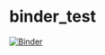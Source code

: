 # binder_test
[![Binder](https://mybinder.org/badge_logo.svg)](https://mybinder.org/v2/gh/PauvreChevalierDuChrist/binder_test/HEAD)
